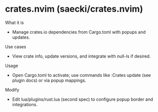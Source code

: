 # crates.nvim (saecki/crates.nvim)

What it is
- Manage crates.io dependencies from Cargo.toml with popups and updates.

Use cases
- View crate info, update versions, and integrate with null-ls if desired.

Usage
- Open Cargo.toml to activate; use commands like :Crates update (see plugin docs) or via popup mappings.

Modify
- Edit lua/plugins/rust.lua (second spec) to configure popup border and integrations.
